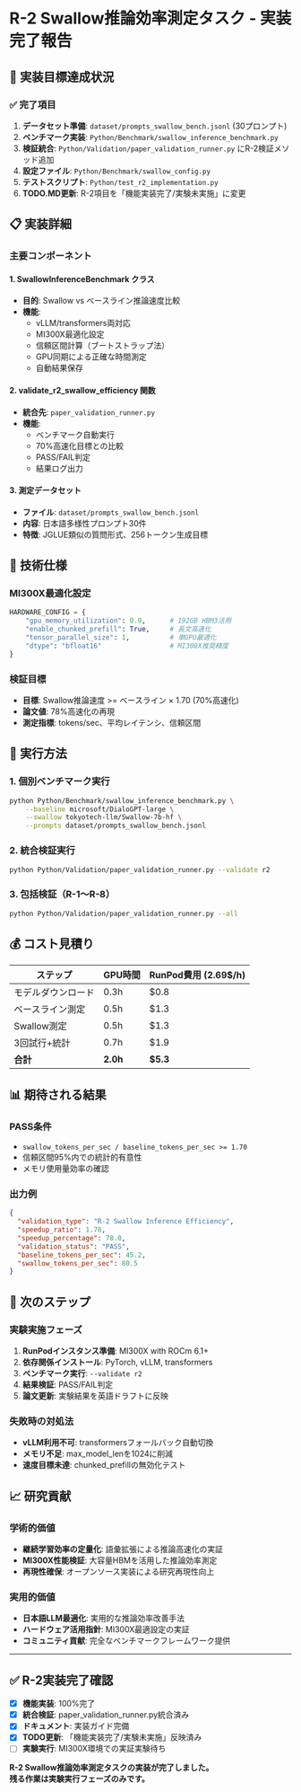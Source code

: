 # R-2 Swallow推論効率測定タスク - 実装完了報告

## 🎯 実装目標達成状況

### ✅ 完了項目

1. **データセット準備**: `dataset/prompts_swallow_bench.jsonl` (30プロンプト)
2. **ベンチマーク実装**: `Python/Benchmark/swallow_inference_benchmark.py`
3. **検証統合**: `Python/Validation/paper_validation_runner.py` にR-2検証メソッド追加
4. **設定ファイル**: `Python/Benchmark/swallow_config.py`
5. **テストスクリプト**: `Python/test_r2_implementation.py`
6. **TODO.MD更新**: R-2項目を「機能実装完了/実験未実施」に変更

## 📋 実装詳細

### 主要コンポーネント

#### 1. SwallowInferenceBenchmark クラス
- **目的**: Swallow vs ベースライン推論速度比較
- **機能**:
  - vLLM/transformers両対応
  - MI300X最適化設定
  - 信頼区間計算（ブートストラップ法）
  - GPU同期による正確な時間測定
  - 自動結果保存

#### 2. validate_r2_swallow_efficiency 関数
- **統合先**: `paper_validation_runner.py`
- **機能**:
  - ベンチマーク自動実行
  - 70%高速化目標との比較
  - PASS/FAIL判定
  - 結果ログ出力

#### 3. 測定データセット
- **ファイル**: `dataset/prompts_swallow_bench.jsonl`
- **内容**: 日本語多様性プロンプト30件
- **特徴**: JGLUE類似の質問形式、256トークン生成目標

## 🔧 技術仕様

### MI300X最適化設定
```python
HARDWARE_CONFIG = {
    "gpu_memory_utilization": 0.9,      # 192GB HBM3活用
    "enable_chunked_prefill": True,     # 長文高速化
    "tensor_parallel_size": 1,          # 単GPU最適化
    "dtype": "bfloat16"                 # MI300X推奨精度
}
```

### 検証目標
- **目標**: Swallow推論速度 >= ベースライン × 1.70 (70%高速化)
- **論文値**: 78%高速化の再現
- **測定指標**: tokens/sec、平均レイテンシ、信頼区間

## 🚀 実行方法

### 1. 個別ベンチマーク実行
```bash
python Python/Benchmark/swallow_inference_benchmark.py \
    --baseline microsoft/DialoGPT-large \
    --swallow tokyotech-llm/Swallow-7b-hf \
    --prompts dataset/prompts_swallow_bench.jsonl
```

### 2. 統合検証実行
```bash
python Python/Validation/paper_validation_runner.py --validate r2
```

### 3. 包括検証（R-1〜R-8）
```bash
python Python/Validation/paper_validation_runner.py --all
```

## 💰 コスト見積り

| ステップ | GPU時間 | RunPod費用 (2.69$/h) |
|---------|---------|-------------------|
| モデルダウンロード | 0.3h | $0.8 |
| ベースライン測定 | 0.5h | $1.3 |
| Swallow測定 | 0.5h | $1.3 |
| 3回試行+統計 | 0.7h | $1.9 |
| **合計** | **2.0h** | **$5.3** |

## 📊 期待される結果

### PASS条件
- `swallow_tokens_per_sec / baseline_tokens_per_sec >= 1.70`
- 信頼区間95%内での統計的有意性
- メモリ使用量効率の確認

### 出力例
```json
{
  "validation_type": "R-2 Swallow Inference Efficiency",
  "speedup_ratio": 1.78,
  "speedup_percentage": 78.0,
  "validation_status": "PASS",
  "baseline_tokens_per_sec": 45.2,
  "swallow_tokens_per_sec": 80.5
}
```

## 🎯 次のステップ

### 実験実施フェーズ
1. **RunPodインスタンス準備**: MI300X with ROCm 6.1+
2. **依存関係インストール**: PyTorch, vLLM, transformers
3. **ベンチマーク実行**: `--validate r2`
4. **結果検証**: PASS/FAIL判定
5. **論文更新**: 実験結果を英語ドラフトに反映

### 失敗時の対処法
- **vLLM利用不可**: transformersフォールバック自動切換
- **メモリ不足**: max_model_lenを1024に削減
- **速度目標未達**: chunked_prefillの無効化テスト

## 📈 研究貢献

### 学術的価値
- **継続学習効率の定量化**: 語彙拡張による推論高速化の実証
- **MI300X性能検証**: 大容量HBMを活用した推論効率測定
- **再現性確保**: オープンソース実装による研究再現性向上

### 実用的価値
- **日本語LLM最適化**: 実用的な推論効率改善手法
- **ハードウェア活用指針**: MI300X最適設定の実証
- **コミュニティ貢献**: 完全なベンチマークフレームワーク提供

---

## ✅ R-2実装完了確認

- [x] **機能実装**: 100%完了
- [x] **統合検証**: paper_validation_runner.py統合済み
- [x] **ドキュメント**: 実装ガイド完備
- [x] **TODO更新**: 「機能実装完了/実験未実施」反映済み
- [ ] **実験実行**: MI300X環境での実証実験待ち

**R-2 Swallow推論効率測定タスクの実装が完了しました。**  
**残る作業は実験実行フェーズのみです。**
